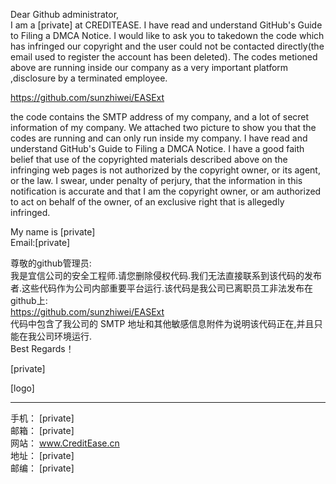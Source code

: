 Dear Github administrator,  
I am a [private] at CREDITEASE. I have read and understand GitHub's Guide to Filing a DMCA Notice. I would like to ask you to takedown the code which has infringed our copyright and the user could not be contacted directly(the email used to register the account has been deleted). The codes metioned above are running inside our company as a very important platform ,disclosure by a terminated employee.

https://github.com/sunzhiwei/EASExt

the code contains the SMTP address of my company, and a lot of secret information of my company. We attached two picture to show you that the codes are running and can only run inside my company.
I have read and understand GitHub's Guide to Filing a DMCA Notice. I have a good faith belief that use of the copyrighted materials described above on the infringing web pages is not authorized by the copyright owner, or its agent, or the law. I swear, under penalty of perjury, that the information in this notification is accurate and that I am the copyright owner, or am authorized to act on behalf of the owner, of an exclusive right that is allegedly infringed.

My name is [private]  
Email:[private]  

尊敬的github管理员:  
我是宜信公司的安全工程师.请您删除侵权代码.我们无法直接联系到该代码的发布者.这些代码作为公司内部重要平台运行.该代码是我公司已离职员工非法发布在github上:  
https://github.com/sunzhiwei/EASExt  
代码中包含了我公司的 SMTP 地址和其他敏感信息附件为说明该代码正在,并且只能在我公司环境运行.  
Best Regards！  

[private]  

[logo]

----------------------------------------------------------------------------------------

手机： [private]  
邮箱： [private]  
网站： www.CreditEase.cn  
地址： [private]    
邮编： [private]
